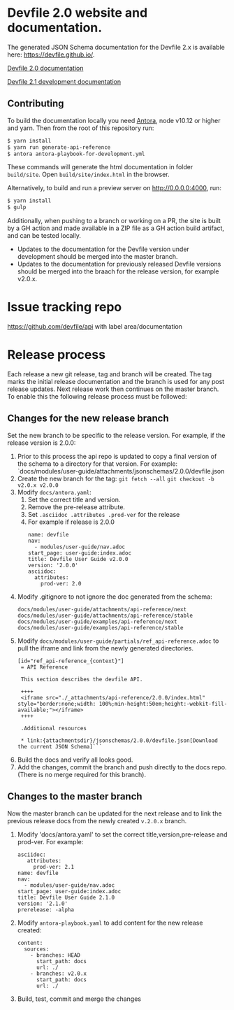 # Devfile 2.0 website and documentation.

The generated JSON Schema documentation for the Devfile 2.x is available here: https://devfile.github.io/.

[Devfile 2.0 documentation](https://github.com/devfile/docs/blob/v2.0.x/docs/modules/user-guide/nav.adoc)

[Devfile 2.1 development documentation](https://github.com/devfile/docs/blob/master/docs/modules/user-guide/nav.adoc)

## Contributing

To build the documentation locally you need [Antora](https://antora.org/), node v10.12 or higher and yarn. Then from the root of this repository run:

```bash
$ yarn install
$ yarn run generate-api-reference
$ antora antora-playbook-for-development.yml
```

These commands will generate the html documentation in folder `build/site`. Open `build/site/index.html` in the browser.

Alternatively, to build and run a preview server on http://0.0.0.0:4000, run:

```bash
$ yarn install
$ gulp
```

Additionally, when pushing to a branch or working on a PR, the site is built by a GH action and
made available in a ZIP file as a GH action build artifact, and can be tested locally.

* Updates to the documentation for the Devfile version under development should be merged into the master branch.  
* Updates to the documentation for previously released Devfile versions should be merged into the braach for the release version, for example v2.0.x. 

# Issue tracking repo

https://github.com/devfile/api with label area/documentation

# Release process

Each release a new git release, tag and branch will be created. The tag marks the initial release documentation 
and the branch is used for any post release updates. Next release work then continues on the master branch. 
To enable this the following release process must be followed:

## Changes for the new release branch

Set the new branch to be specific to the release version. For example, if the release version is 2.0.0:

1. Prior to this process the api repo is updated to copy a final version of the schema to a directory for that version. For example:
   `docs/modules/user-guide/attachments/jsonschemas/2.0.0/devfile.json
1. Create the new branch for the tag: 
   ```git fetch --all```
   ```git checkout -b v2.0.x v2.0.0``` 
1. Modify `docs/antora.yaml`:
   1. Set the correct title and version.
   1. Remove the pre-release attribute.
   1. Set `.asciidoc .attributes .prod-ver` for the release
   1. For example if release is 2.0.0
      ```
      name: devfile
      nav: 
        - modules/user-guide/nav.adoc
      start_page: user-guide:index.adoc
      title: Devfile User Guide v2.0.0
      version: '2.0.0'
      asciidoc:
        attributes:
          prod-ver: 2.0
      ```
1. Modify .gitignore to not ignore the doc generated from the schema:
      ```
      docs/modules/user-guide/attachments/api-reference/next
      docs/modules/user-guide/attachments/api-reference/stable
      docs/modules/user-guide/examples/api-reference/next
      docs/modules/user-guide/examples/api-reference/stable
      ```
1. Modify ```docs/modules/user-guide/partials/ref_api-reference.adoc``` to pull the iframe and link from the newly generated directories.
   ```
   [id="ref_api-reference_{context}"]
    = API Reference

    This section describes the devfile API.

    ++++
    <iframe src="./_attachments/api-reference/2.0.0/index.html" style="border:none;width: 100%;min-height:50em;height:-webkit-fill-available;"></iframe>
    ++++

    .Additional resources

    * link:{attachmentsdir}/jsonschemas/2.0.0/devfile.json[Download the current JSON Schema]```
    ```
1. Build the docs and verify all looks good.
1. Add the changes, commit the branch and push directly to the docs repo. (There is no merge required for this branch). 
    
## Changes to the master branch

Now the master branch can be updated for the next release and to link the previous release docs 
from the newly created ```v.2.0.x``` branch.

1. Modify 'docs/antora.yaml' to set the correct title,version,pre-release and prod-ver. For example:
   ```
   asciidoc:
      attributes:
        prod-ver: 2.1
   name: devfile
   nav:
     - modules/user-guide/nav.adoc
   start_page: user-guide:index.adoc
   title: Devfile User Guide 2.1.0
   version: '2.1.0'
   prerelease: -alpha
   ```
1. Modify `antora-playbook.yaml` to add content for the new release created:
   ```
   content:
     sources:
       - branches: HEAD
         start_path: docs
         url: ./
       - branches: v2.0.x
         start_path: docs
         url: ./
   ```
1. Build, test, commit and merge the changes     
   
   

    